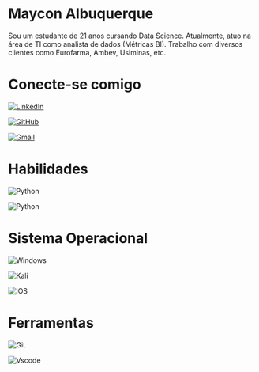 # Maycon Albuquerque

Sou um estudante de 21 anos cursando Data Science. Atualmente, atuo na área de TI como analista de dados (Métricas BI). Trabalho com diversos clientes como Eurofarma, Ambev, Usiminas, etc.

# Conecte-se comigo

[![LinkedIn](https://img.shields.io/badge/LinkedIn-0077B5?style=for-the-badge&logo=linkedin&logoColor=white)](https://www.linkedin.com/in/mayconalbuquerque/)

[![GitHub](https://img.shields.io/badge/GitHub-100000?style=for-the-badge&logo=github&logoColor=white)](https://github.com/mayconalbuquerque1)

[![Gmail](https://img.shields.io/badge/Gmail-333333?style=for-the-badge&logo=gmail&logoColor=red)](mailto:mayconalbuquerque101@gmail.com)

# Habilidades

![Python](https://img.shields.io/badge/python-3670A0?style=for-the-badge&logo=python&logoColor=ffdd54)

![Python](https://img.shields.io/badge/powerbi-3670A0?style=for-the-badge&logo=powerbi&logoColor=ffdd54)

# Sistema Operacional

![Windows](https://img.shields.io/badge/Windows-000?style=for-the-badge&logo=windows&logoColor=2CA5E0)

![Kali](https://img.shields.io/badge/Kali-268BEE?style=for-the-badge&logo=kalilinux&logoColor=white)

![iOS](https://img.shields.io/badge/iOS-000000?style=for-the-badge&logo=ios&logoColor=white)

# Ferramentas
![Git](https://img.shields.io/badge/GIT-E44C30?style=for-the-badge&logo=git&logoColor=white)

![Vscode](https://img.shields.io/badge/Vscode-007ACC?style=for-the-badge&logo=visual-studio-code&logoColor=white)
